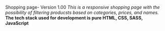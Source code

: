 Shopping page- Version 1.00
*This is a responsive shopping page with the possibility of filtering producsts based on categories, prices, and names.*
**The tech stack used for development is pure HTML, CSS, SASS, JavaScript**
